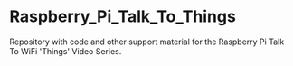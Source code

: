 # Raspberry_Pi_Talk_To_Things
Repository with code and other support material for the Raspberry Pi Talk To WiFi 'Things' Video Series.
